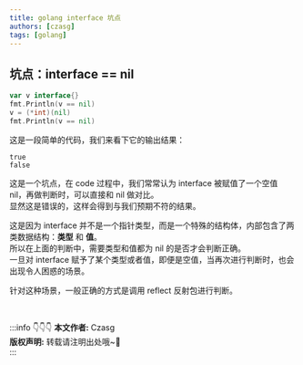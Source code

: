 ```yaml
---
title: golang interface 坑点
authors: [czasg]
tags: [golang]
---
```


<!--truncate-->

## 坑点：interface == nil
```go
var v interface{}
fmt.Println(v == nil)
v = (*int)(nil)
fmt.Println(v == nil)
```
这是一段简单的代码，我们来看下它的输出结果：  
```text
true
false
```

这是一个坑点，在 code 过程中，我们常常认为 interface 被赋值了一个空值 nil，再做判断时，可以直接和 nil 做对比。   
显然这是错误的，这样会得到与我们预期不符的结果。 

这是因为 interface 并不是一个指针类型，而是一个特殊的结构体，内部包含了两类数据结构：**类型** 和 **值**。  
所以在上面的判断中，需要类型和值都为 nil 的是否才会判断正确。  
一旦对 interface 赋予了某个类型或者值，即便是空值，当再次进行判断时，也会出现令人困惑的场景。   


针对这种场景，一般正确的方式是调用 reflect 反射包进行判断。


<br/>

:::info 👇👇👇
**本文作者:** Czasg     
**版权声明:** 转载请注明出处哦~👮‍    
:::
